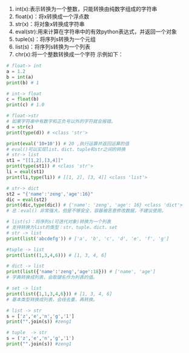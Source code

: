 1. int(x):表示转换为一个整数，只能转换由纯数字组成的字符串
2. float(x)：将x转换成一个浮点数
3. str(x)：将对象x转换成字符串
4. eval(str):用来计算在字符串中的有效python表达式，并返回一个对象
5. tuple(s)：将序列s转换为一个元组
6. list(s)：将序列s转换为一个列表
7. chr(x):将一个整数转换成一个字符
示例如下：
```Python
# float-> int
a = 1.2
b = int(a)
print(b) # 1

# int-> float
c = float(b)
print(c) # 1.0

# float->str
# 如果字符串中有数字和正负号以外的字符就会报错。
d = str(c)
print(type(d)) # <class 'str'>

print(eval('10+10')) # 20 ,执行运算并返回运算的值
# eval()可以实现list、dict、tuple和str之间的转换
# str-> list
st1 = "[[1,2],[3,4]]"
print(type(st1)) # <class 'str'>
li = eval(st1) 
print(li,type(li)) # [[1, 2], [3, 4]] <class 'list'>

# str-> dict
st2 = "{'name':'zeng','age':16}"
dic = eval(st2)
print(dic,type(dic)) # {'name': 'zeng', 'age': 16} <class 'dict'>
# 总：eval() 非常强大，但是不够安全，容器被恶意修改数据，不建议使用。

# list(s)：将序列s(可迭代对象)转换为一个列表
# 支持转换为list的类型：str、tuple、dict、set
# str -> list
print(list('abcdefg')) # ['a', 'b', 'c', 'd', 'e', 'f', 'g']

#tuple -> list
print(list((1,3,4,6))) # [1, 3, 4, 6]

# dict -> list
print(list({'name':'zeng','age':18})) # ['name', 'age']
# 字典转换成列表，会取键名作为列表的值。

# set -> list
print(list({1,1,3,4,6})) # [1, 3, 4, 6]
# 基本类型转换成列表，会线去重，再转换。

# list -> str
s = ['z','e','n','g','1']
print("".join(s)) #zeng1

# tuple  -> str
s = ('z','e','n','g','1')
print("".join(s)) #zeng1
```